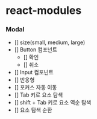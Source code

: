 # react-modules

### Modal

- [] size(small, medium, large)
- [] Button 컴포넌트
  - [] 확인
  - [] 취소
- [] Input 컴포넌트
- [] 반응형
- [] 포커스 자동 이동
- [] Tab 키로 요소 탐색
- [] shift + Tab 키로 요소 역순 탐색
- [] 요소 탐색 순환
